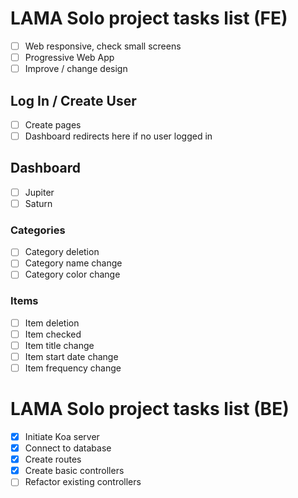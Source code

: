 # LAMA Solo project tasks list (FE)

- [ ] Web responsive, check small screens
- [ ] Progressive Web App
- [ ] Improve / change design

## Log In / Create User
- [ ] Create pages
- [ ] Dashboard redirects here if no user logged in

## Dashboard
- [ ] Jupiter
- [ ] Saturn
### Categories
- [ ] Category deletion
- [ ] Category name change
- [ ] Category color change
### Items
- [ ] Item deletion
- [ ] Item checked
- [ ] Item title change
- [ ] Item start date change
- [ ] Item frequency change

# LAMA Solo project tasks list (BE)

- [x] Initiate Koa server
- [x] Connect to database
- [x] Create routes
- [x] Create basic controllers
- [ ] Refactor existing controllers